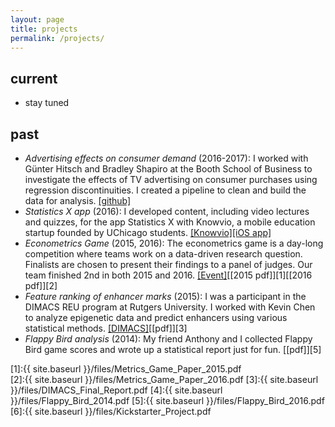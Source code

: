 ```yaml
---
layout: page
title: projects
permalink: /projects/
---
```


## current
* stay tuned

## past

* *Advertising effects on consumer demand* (2016-2017): I worked with G&uuml;nter Hitsch and Bradley Shapiro at the Booth School of Business to investigate the effects of TV advertising on consumer purchases using regression discontinuities. I created a pipeline to clean and build the data for analysis. [[github]](https://github.com/albertkuo/Booth)
* *Statistics X app* (2016): I developed content, including video lectures and quizzes, for the app Statistics X with Knowvio, a mobile education startup founded by UChicago students. [[Knowvio]](http://knowvio.org/)[[iOS app]](https://itunes.apple.com/us/app/statistics-x-college-ap-stats/id1087170766?mt=8)
* *Econometrics Game* (2015, 2016): The econometrics game is a day-long competition where teams work on a data-driven research question. Finalists are chosen to present their findings to a panel of judges. Our team finished 2nd in both 2015 and 2016. [[Event]](https://bfi.uchicago.edu/news/news/challenge-undergraduates-address-real-world-problems-econometrics)[[2015 pdf]][1][[2016 pdf]][2]
* *Feature ranking of enhancer marks* (2015): I was a participant in the DIMACS REU program at Rutgers University. I worked with Kevin Chen to analyze epigenetic data and predict enhancers using various statistical methods. [[DIMACS]](http://reu.dimacs.rutgers.edu/)[[pdf]][3]
* *Flappy Bird analysis* (2014): My friend Anthony and I collected Flappy Bird game scores and wrote up a statistical report just for fun. [[pdf]][5]

[1]:{{ site.baseurl }}/files/Metrics_Game_Paper_2015.pdf   
[2]:{{ site.baseurl }}/files/Metrics_Game_Paper_2016.pdf 
[3]:{{ site.baseurl }}/files/DIMACS_Final_Report.pdf
[4]:{{ site.baseurl }}/files/Flappy_Bird_2014.pdf
[5]:{{ site.baseurl }}/files/Flappy_Bird_2016.pdf
[6]:{{ site.baseurl }}/files/Kickstarter_Project.pdf